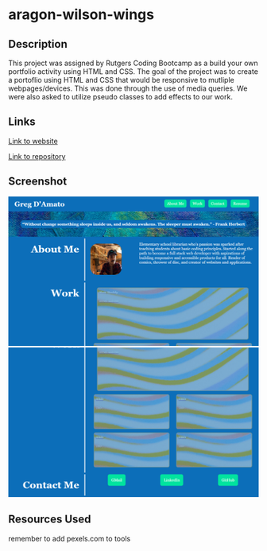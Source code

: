 # aragon-wilson-wings

## Description

This project was assigned by Rutgers Coding Bootcamp as a build your own portfolio activity using HTML and CSS. The goal of the project was to create a portoflio using HTML and CSS that would be responsive to mutliple webpages/devices. This was done through the use of media queries. We were also asked to utilize pseudo classes to add effects to our work. 


## Links

[Link to website](https://https://damatgre.github.io/aragon-wilson-wings/)

[Link to repository](https://https://github.com/damatgre/aragon-wilson-wings)

## Screenshot


![screenshot of top](./assets/images/top-screenshot.PNG)
![screenshot of bottom](./assets/images/bottom-screenshot.PNG)

## Resources Used
remember to add pexels.com to tools
